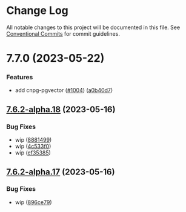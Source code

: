 # Change Log

All notable changes to this project will be documented in this file.
See [Conventional Commits](https://conventionalcommits.org) for commit guidelines.

# 7.7.0 (2023-05-22)


### Features

* add cnpg-pgvector ([#1004](https://github.com/SocialGouv/docker/issues/1004)) ([a0b40d7](https://github.com/SocialGouv/docker/commit/a0b40d78cdc6c9ee2b4864066cedbbc62f77669c))





## [7.6.2-alpha.18](https://github.com/SocialGouv/docker/compare/cnpg-pgvector@7.6.2-alpha.17...cnpg-pgvector@7.6.2-alpha.18) (2023-05-16)


### Bug Fixes

* wip ([8881499](https://github.com/SocialGouv/docker/commit/8881499b6b828d368b7af3a74dcad4605cbd943f))
* wip ([4c533f0](https://github.com/SocialGouv/docker/commit/4c533f0156fab9f2ad0da0cfc0fe9ed9e1da8591))
* wip ([ef35385](https://github.com/SocialGouv/docker/commit/ef353850d4aee1b37cb3035991967d3b6cfd2031))





## [7.6.2-alpha.17](https://github.com/SocialGouv/docker/compare/cnpg-pgvector@7.6.2-alpha.16...cnpg-pgvector@7.6.2-alpha.17) (2023-05-16)


### Bug Fixes

* wip ([896ce79](https://github.com/SocialGouv/docker/commit/896ce7988eba5b9e15083eb9deb7503d2990ac90))
